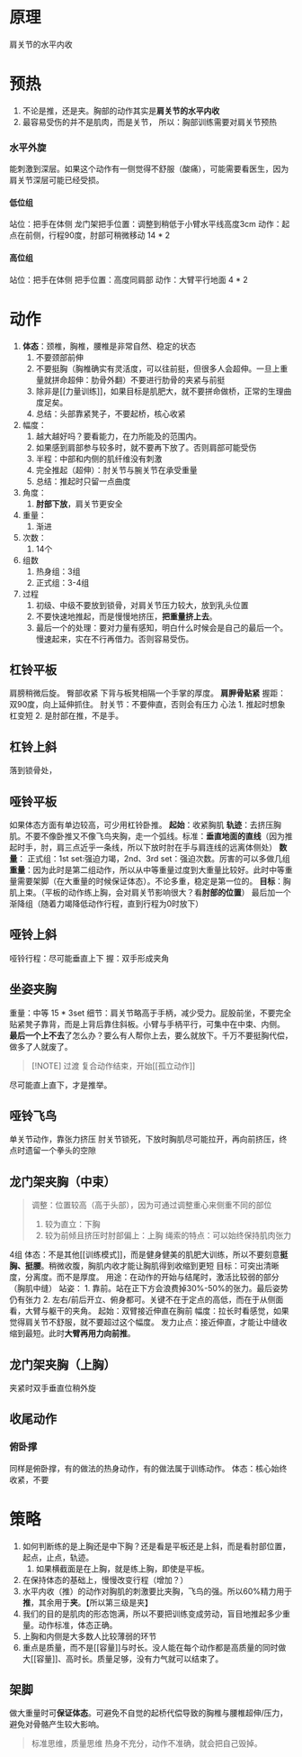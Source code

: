 # 原理
肩关节的水平内收

# 预热
1. 不论是推，还是夹。胸部的动作其实是**肩关节的水平内收**
2. 最容易受伤的并不是肌肉，而是关节，
所以：胸部训练需要对肩关节预热

### 水平外旋
能刺激到深层。如果这个动作有一侧觉得不舒服（酸痛），可能需要看医生，因为肩关节深层可能已经受损。
#### 低位组
站位：把手在体侧
龙门架把手位置：调整到稍低于小臂水平线高度3cm
动作：起点在前侧，行程90度，肘部可稍微移动
14 * 2
#### 高位组
站位：把手在体侧
把手位置：高度同肩部
动作：大臂平行地面
4 * 2
# 动作
1. **体态**：颈椎，胸椎，腰椎是非常自然、稳定的状态
	1. 不要颈部前伸
	2. 不要挺胸（胸椎确实有灵活度，可以往前挺，但很多人会超伸。一旦上重量就拼命超伸：肋骨外翻）不要进行肋骨的夹紧与前挺
	3. 除非是[[力量训练]]，如果目标是肌肥大，就不要拼命做桥，正常的生理曲度足矣。
	4. 总结：头部靠紧凳子，不要起桥，核心收紧
2. 幅度：
	1. 越大越好吗？要看能力，在力所能及的范围内。
	2. 如果感到肩部参与较多时，就不要再下放了。否则肩部可能受伤
	3. 半程：中部和内侧的肌纤维没有刺激
	4. 完全推起（超伸）：肘关节与腕关节在承受重量
	5. 总结：推起时只留一点曲度
3. 角度：
	1. **肘部下放**，肩关节更安全
4. 重量：
	1. 渐进
5. 次数：
	1. 14个
6. 组数
	1. 热身组：3组
	2. 正式组：3-4组
7. 过程
	1. 初级、中级不要放到锁骨，对肩关节压力较大，放到乳头位置
	2. 不要快速地推起，而是慢慢地挤压，**把重量挤上去**。
	3. 最后一个的处理：要对力量有感知，明白什么时候会是自己的最后一个。慢速起来，实在不行再借力。否则容易受伤。
## 杠铃平板
肩膀稍微后旋。
臀部收紧
下背与板凳相隔一个手掌的厚度。
**肩胛骨贴紧**
握距：双90度，向上延伸抓住。
肘关节：不要伸直，否则会有压力
心法
	1. 推起时想象杠变短
	2. 是肘部在推，不是手。
## 杠铃上斜
落到锁骨处，
## 哑铃平板
如果体态方面有单边较高，可少用杠铃卧推。
**起始**：收紧胸肌
**轨迹**：去挤压胸肌。不要不像卧推又不像飞鸟夹胸，走一个弧线。标准：**垂直地面的直线**（因为推起时手，肘，肩三点近乎一条线，所以下放时肘在手与肩连线的远离体侧处）
**数量**：
正式组：1st set:强迫力竭，2nd、3rd set：强迫次数。厉害的可以多做几组
**重量**：因为此时是第二组动作，所以从中等重量过度到大重量比较好。此时中等重量需要架脚（在大重量的时候保证体态）。不论多重，稳定是第一位的。
**目标**：胸肌上束。（平板的动作练上胸，会对肩关节影响很大？看**肘部的位置**）
最后加一个渐降组（随着力竭降低动作行程，直到行程为0时放下）
## 哑铃上斜
哑铃行程：尽可能垂直上下
握：双手形成夹角
## 坐姿夹胸
重量：中等
15 * 3set
细节：肩关节略高于手柄，减少受力。屁股前坐，不要完全贴紧凳子靠背，而是上背后靠住斜板。小臂与手柄平行，可集中在中束、内侧。
**最后一个上不去**了怎么办？要么有人帮你上去，要么就放下。千万不要挺胸代偿，做多了人就废了。

> [!NOTE] 过渡
> 复合动作结束，开始[[孤立动作]]

尽可能直上直下，才是推举。
## 哑铃飞鸟
单关节动作，靠张力挤压
肘关节锁死，下放时胸肌尽可能拉开，再向前挤压，终点时遗留一个拳头的空隙
## 龙门架夹胸（中束）
>调整：位置较高（高于头部），因为可通过调整重心来侧重不同的部位
>	1. 较为直立：下胸
>	2. 较为前倾且挤压时肘部偏上：上胸
>绳索的特点：可以始终保持肌肉张力

4组
体态：不是其他[[训练模式]]，而是健身健美的肌肥大训练，所以不要刻意**挺胸、挺腰**。稍微收腹，胸肌内收才能让胸肌得到收缩到更短
目标：可突出清晰度，分离度。而不是厚度。
用途：在动作的开始与结尾时，激活比较弱的部分（胸肌中缝）
站姿：
	1. 靠前。站在正下方会浪费掉30%-50%的张力。最后姿势仍有张力
	2. 左右/前后开立、俯身都可。关键不在于定点的高低，而在于从侧面看，大臂与躯干的夹角。
起始：双臂接近伸直在胸前
幅度：拉长时看感觉，如果觉得肩关节不舒服，就不要超过这个幅度。
发力止点：接近伸直，才能让中缝收缩到最短。此时**大臂再用力向前推**。
## 龙门架夹胸（上胸）
 夹紧时双手垂直位稍外旋
## 收尾动作
### 俯卧撑
同样是俯卧撑，有的做法的热身动作，有的做法属于训练动作。
体态：核心始终收紧，不要
# 策略
1. 如何判断练的是上胸还是中下胸？还是看是平板还是上斜，而是看肘部位置，起点，止点，轨迹。
	1. 如果横截面是在上胸，就是练上胸，即使是平板。
2. 在保持体态的基础上，慢慢改变行程（增加？）
3. 水平内收（推）的动作对胸肌的刺激要比夹胸，飞鸟的强。所以60%精力用于**推**，其余用于**夹**。【所以第三级是夹】
4. 我们的目的是肌肉的形态饱满，所以不要把训练变成劳动，盲目地推起多少重量。动作标准，体态正确。
5. 上胸和内侧是大多数人比较薄弱的环节
6. 重点是质量，而不是[[容量]]与时长。没人能在每个动作都是高质量的同时做大[[容量]]、高时长。质量足够，没有力气就可以结束了。
## 架脚
做大重量时可**保证体态**。可避免不自觉的起桥代偿导致的胸椎与腰椎超伸/压力，避免对骨骼产生较大影响。

> 标准思维，质量思维
热身不充分，动作不准确，就会把自己毁掉。

